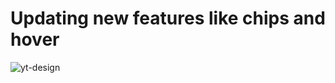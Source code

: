 # Updating new features like chips and hover
![yt-design](https://user-images.githubusercontent.com/98795366/202156501-93880d6a-bb38-4beb-b1a2-49cf17608367.png)
